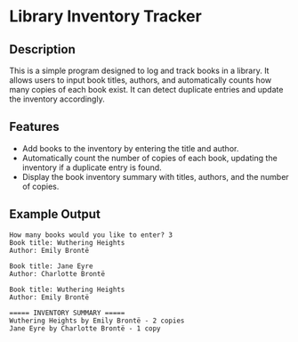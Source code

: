 # Library Inventory Tracker

## Description
This is a simple program designed to log and track books in a library. It allows users to input book titles, authors, and automatically counts how many copies of each book exist. It can detect duplicate entries and update the inventory accordingly.

## Features
- Add books to the inventory by entering the title and author.
- Automatically count the number of copies of each book, updating the inventory if a duplicate entry is found.
- Display the book inventory summary with titles, authors, and the number of copies.

## Example Output

```
How many books would you like to enter? 3
Book title: Wuthering Heights
Author: Emily Brontë

Book title: Jane Eyre
Author: Charlotte Brontë

Book title: Wuthering Heights
Author: Emily Brontë

===== INVENTORY SUMMARY =====
Wuthering Heights by Emily Brontë - 2 copies
Jane Eyre by Charlotte Brontë - 1 copy
```
